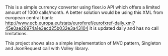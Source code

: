 This is a simple currency converter using fixer.io API which offers a limited amount of 1000 calls/month.
A better solution would be using this XML from european central bank: 
http://www.ecb.europa.eu/stats/eurofxref/eurofxref-daily.xml?45e0ae28974a1e3ecd25b032e3a43104
it is updated daily and has no call limitations.

This project shows also a simple implementation of MVC pattern, Singleton and JsonRequest call with Volley library.
